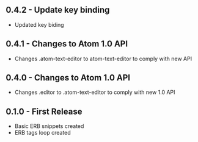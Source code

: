 ## 0.4.2 - Update key binding
* Updated key biding

## 0.4.1 - Changes to Atom 1.0 API
* Changes .atom-text-editor to atom-text-editor to comply with new API

## 0.4.0 - Changes to Atom 1.0 API
* Changes .editor to .atom-text-editor to comply with new 1.0 API

## 0.1.0 - First Release
* Basic ERB snippets created
* ERB tags loop created
